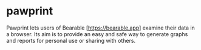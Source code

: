 # pawprint
Pawprint lets users of Bearable [https://bearable.app] examine their data in a browser. Its aim is to provide an easy and safe way to generate graphs and reports for personal use or sharing with others.
